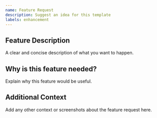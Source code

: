 ```yaml
---
name: Feature Request
description: Suggest an idea for this template
labels: enhancement
---
```


## Feature Description

A clear and concise description of what you want to happen.

## Why is this feature needed?

Explain why this feature would be useful.

## Additional Context

Add any other context or screenshots about the feature request here.
